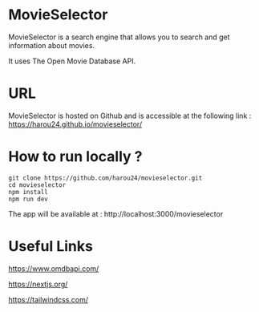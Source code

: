 # MovieSelector

 MovieSelector is a search engine that allows you to search and get information about movies.
 
 It uses The Open Movie Database API.
 
# URL
 
MovieSelector is hosted on Github and is accessible at the following link : https://harou24.github.io/movieselector/

# How to run locally ?

    git clone https://github.com/harou24/movieselector.git
    cd movieselector
    npm install
    npm run dev
    
The app will be available at : http://localhost:3000/movieselector

# Useful Links

https://www.omdbapi.com/

https://nextjs.org/

https://tailwindcss.com/
